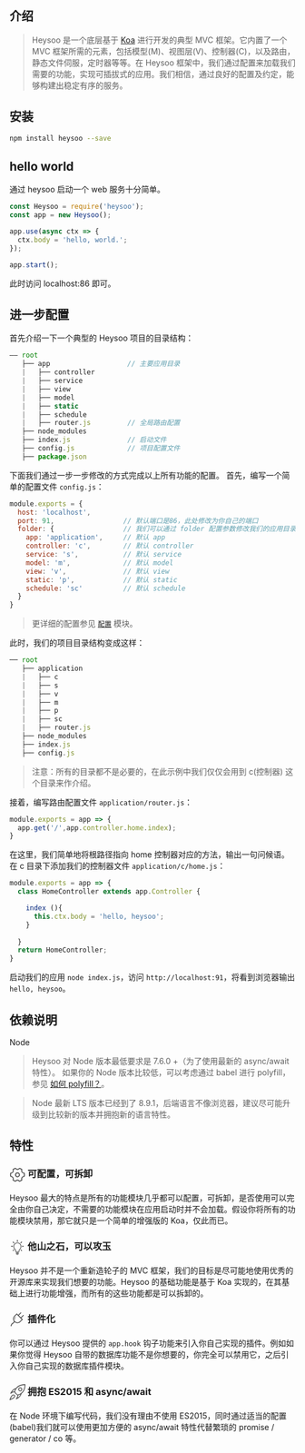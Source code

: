 ## 介绍

> Heysoo 是一个底层基于 [Koa](http://koajs.com) 进行开发的典型 MVC 框架。它内置了一个 MVC 框架所需的元素，包括模型(M)、视图层(V)、控制器(C)，以及路由，静态文件伺服，定时器等等。在 Heysoo 框架中，我们通过配置来加载我们需要的功能，实现可插拔式的应用。我们相信，通过良好的配置及约定，能够构建出稳定有序的服务。

## 安装
```bash
npm install heysoo --save
```

## hello world
通过 heysoo 启动一个 web 服务十分简单。
```js
const Heysoo = require('heysoo');
const app = new Heysoo();

app.use(async ctx => {
  ctx.body = 'hello, world.';
});

app.start();
```
此时访问 localhost:86 即可。

## 进一步配置
首先介绍一下一个典型的 Heysoo 项目的目录结构：
```js
—— root
   ├── app                   // 主要应用目录
   |   ├── controller
   |   ├── service
   |   ├── view
   |   ├── model
   |   ├── static
   |   ├── schedule
   |   ├── router.js         // 全局路由配置
   ├── node_modules
   ├── index.js              // 启动文件
   ├── config.js             // 项目配置文件
   ├── package.json
```
下面我们通过一步一步修改的方式完成以上所有功能的配置。
首先，编写一个简单的配置文件 `config.js`：
```js
module.exports = {
  host: 'localhost',
  port: 91,                 // 默认端口是86，此处修改为你自己的端口
  folder: {                 // 我们可以通过 folder 配置参数修改我们的应用目录及子模块目录名称
    app: 'application',     // 默认 app
    controller: 'c',        // 默认 controller
    service: 's',           // 默认 service
    model: 'm',             // 默认 model
    view: 'v',              // 默认 view
    static: 'p',            // 默认 static
    schedule: 'sc'          // 默认 schedule
  }
}
```
> 更详细的配置参见 [`配置`](./#/config) 模块。

此时，我们的项目目录结构变成这样：
```js
── root
   ├── application
   |   ├── c
   |   ├── s
   |   ├── v
   |   ├── m
   |   ├── p
   |   ├── sc
   |   ├── router.js
   ├── node_modules
   ├── index.js
   ├── config.js
```
> 注意：所有的目录都不是必要的，在此示例中我们仅仅会用到 c(控制器) 这个目录来作介绍。

接着，编写路由配置文件 `application/router.js`：
```js
module.exports = app => {
  app.get('/',app.controller.home.index);
}
```
在这里，我们简单地将根路径指向 home 控制器对应的方法，输出一句问候语。在 c 目录下添加我们的控制器文件 `application/c/home.js`：
```js
module.exports = app => {
  class HomeController extends app.Controller {

    index (){
      this.ctx.body = 'hello, heysoo';
    }
    
  }
  return HomeController;
}
```

启动我们的应用 `node index.js`，访问 `http://localhost:91`，将看到浏览器输出 `hello, heysoo`。


## 依赖说明
Node
> Heysoo 对 Node 版本最低要求是 7.6.0 +（为了使用最新的 async/await 特性）。
如果你的 Node 版本比较低，可以考虑通过 babel 进行 polyfill，参见 [如何 polyfill？](/FAQ?id=%E5%A6%82%E4%BD%95-polyfill%EF%BC%9F)。

> Node 最新 LTS 版本已经到了 8.9.1，后端语言不像浏览器，建议尽可能升级到比较新的版本并拥抱新的语言特性。

## 特性
### <svg t="1517075302816" class="icon" style="width: 1em; height: 1em; vertical-align: middle; fill: currentcolor; overflow: hidden; font-size: 28px;" viewBox="0 0 1024 1024" version="1.1" xmlns="http://www.w3.org/2000/svg" p-id="3885" data-spm-anchor-id="a313x.7781069.0.i6"><path d="M655.872 960a61.952 61.952 0 0 1-45.376-19.136c-14.912-16.192-62.272-58.24-100.992-58.24-38.464 0-86.528 42.304-100.352 57.216a62.144 62.144 0 0 1-68.224 14.144l-1.28-0.576-117.76-65.088-1.088-0.832a55.552 55.552 0 0 1-18.944-67.52c0.064-0.192 10.816-24.768 10.816-47.168 0-67.968-56-123.392-124.8-123.392h-4.16l-0.768 0.064c-19.712 0-35.776-17.344-40.896-44.096C41.6 603.264 32 552.448 32 512.384c0-40 9.6-90.88 10.048-92.992 5.184-27.136 21.568-44.48 41.664-44.096h4.16c68.8 0 124.8-55.296 124.8-123.328 0-22.4-10.752-46.976-10.88-47.232a55.424 55.424 0 0 1 19.136-67.456l1.216-0.832 124.224-67.456 1.344-0.576a63.36 63.36 0 0 1 67.968 13.952c14.656 15.232 61.184 54.784 98.816 54.784 37.312 0 83.52-38.784 98.112-53.76a63.616 63.616 0 0 1 68.032-13.376l1.28 0.576 120 65.92 1.216 0.832a55.424 55.424 0 0 1 19.072 67.456c-0.128 0.192-10.88 24.768-10.88 47.168 0 67.968 56 123.328 124.8 123.328h4.16c19.968-0.384 36.416 17.024 41.6 44.096 0.512 2.112 10.112 52.992 10.112 92.992 0 40.064-9.6 90.88-10.048 92.992-5.184 27.136-21.632 44.48-41.6 44.032h-4.16c-68.8 0-124.8 55.36-124.8 123.392 0 22.464 10.752 46.976 10.88 47.232a55.36 55.36 0 0 1-19.072 67.392l-1.28 0.896-122.048 66.688-1.344 0.512a56.32 56.32 0 0 1-22.656 4.48z m-6.016-64.832a8.192 8.192 0 0 0 3.648 0.96h0.192l112.128-61.056c-2.688-6.208-15.04-36.16-15.04-67.584 0-93.76 75.008-170.56 169.024-175.296 1.344-7.36 8.704-48.832 8.704-79.808s-7.296-72.384-8.704-79.744c-94.016-4.864-169.024-81.664-169.024-175.36 0-31.424 12.416-61.44 15.104-67.648l-110.4-60.352h-0.448a8.448 8.448 0 0 0-4.16 1.088 309.12 309.12 0 0 1-40.832 33.728c-33.984 23.552-66.176 35.456-95.552 35.456-29.76 0-62.144-12.16-96.384-36.16a312.064 312.064 0 0 1-41.024-34.432 9.088 9.088 0 0 0-4.224-1.024H372.48l-114.304 61.76c2.752 6.272 15.104 36.288 15.104 67.584 0 93.696-75.008 170.496-169.024 175.36-1.408 7.36-8.704 48.704-8.704 79.744s7.36 72.384 8.704 79.744c94.016 4.8 169.024 81.6 169.024 175.36 0 31.424-12.48 61.632-15.104 67.712l108.16 59.52h0.256a8 8 0 0 0 3.584-0.896c2.048-2.112 18.176-19.008 41.408-35.776 34.688-25.088 67.648-37.76 97.92-37.76 30.656 0 63.872 12.928 98.752 38.464 23.36 17.152 39.616 34.24 41.6 36.416z m-137.984-223.104c-88.32 0-160.192-71.68-160.192-159.808s71.872-159.744 160.192-159.744c88.384 0 160.256 71.616 160.256 159.744s-71.872 159.808-160.256 159.808z m0-255.744a96 96 0 0 0 0 191.808 95.936 95.936 0 0 0 0-191.808z" p-id="3886" fill="#515151" data-spm-anchor-id="a313x.7781069.0.i5" class="selected"></path></svg> 可配置，可拆卸
Heysoo 最大的特点是所有的功能模块几乎都可以配置，可拆卸，是否使用可以完全由你自己决定，不需要的功能模块在应用启动时并不会加载。假设你将所有的功能模块禁用，那它就只是一个简单的增强版的 Koa，仅此而已。

### <svg t="1517075594440" class="icon" style="width: 1em; height: 1em;vertical-align: middle;fill: currentColor;overflow: hidden; font-size: 28px;" viewBox="0 0 1024 1024" version="1.1" xmlns="http://www.w3.org/2000/svg" p-id="6682"><path d="M281.674 253.424c11.553-14.585 24.288-28.14 38.208-40.267l-68.978-69.013c-10.828-10.867-28.404-10.867-39.275 0-10.831 10.831-10.831 28.404 0 39.235l70.046 70.043zM506.013 142.469c0.268 0 0.494 0 0.802 0 9.109 0 18.109 0.571 26.955 1.487l0-93.986c0-15.327-12.432-27.757-27.76-27.757s-27.721 12.429-27.721 27.757l0 93.968c8.846-0.895 17.842-1.469 26.956-1.469 0.27 0 0.534 0 0.762 0zM730.414 253.388l69.971-70.007c10.866-10.831 10.866-28.404 0-39.235-10.794-10.867-28.405-10.867-39.277 0l-69.018 69.013c13.958 12.123 26.695 25.664 38.324 40.227zM213.494 450.225c0-13.403 1.07-26.519 2.633-39.483l-98.682 0c-15.289 0-27.722 12.432-27.722 27.757 0 15.328 12.434 27.757 27.722 27.757l96.393 0c-0.229-5.28-0.345-10.581-0.345-16.033zM894.563 410.745l-98.643 0c1.6 12.964 2.633 26.082 2.633 39.483 0 5.45-0.115 10.753-0.305 16.033l96.315 0c15.332 0 27.722-12.429 27.722-27.757s-12.39-27.757-27.722-27.757zM745.017 638.262c-11.286 16.547-23.218 30.843-34.695 43.77l50.787 50.829c10.868 10.831 28.483 10.831 39.277 0 10.866-10.867 10.866-28.404 0-39.275l-55.37-55.324zM211.627 693.585c-10.831 10.867-10.831 28.404 0 39.275 10.868 10.831 28.448 10.831 39.275 0l50.83-50.863c-11.475-12.889-23.412-27.222-34.699-43.731l-55.403 55.324zM760.039 450.225c0.037-57.556-19.138-110.785-51.438-153.414-28.33-37.442-66.806-66.802-111.379-84.036l0.229-1.222-19.026-5.586c-14.798-4.29-30.051-7.265-45.605-8.867l-2.211-0.246-0.075 0-0.079-0.019c-7.623-0.724-15.557-1.279-23.83-1.279l-1.218 0c-8.276 0-16.207 0.557-23.833 1.279l-0.115 0.019-2.286 0.246c-15.535 1.6-30.791 4.575-45.549 8.867l-18.416 5.374 0.19 1.222c-44.802 17.214-83.505 46.651-111.99 84.244-32.258 42.628-51.438 95.854-51.438 153.414 0 41.274 7.132 75.207 18.227 103.29 16.661 42.114 42.094 70.559 62.533 92.138 10.22 10.754 19.22 19.941 25.317 27.795 6.254 7.892 9.265 13.995 10.141 18.837 4.459 23.565 4.917 53.306 4.917 60.854l0 2.174c0 34.085 27.609 61.617 61.659 61.655l142.51 0c34.092-0.037 61.659-27.609 61.659-61.655l0-2.097c-0.037-7.474 0.458-37.291 4.919-60.893 0.608-3.278 2.058-7.017 4.917-11.591 4.88-7.97 14.11-17.883 25.548-29.819 17.083-17.959 38.815-40.604 56.091-72.805 17.312-32.161 29.703-73.706 29.626-127.882zM701.813 537.676c-13.614 34.336-34.053 57.575-53.763 78.391-9.841 10.411-19.487 20.095-27.911 30.812-8.311 10.562-15.745 22.65-18.606 37.481-5.377 28.94-5.607 59.978-5.638 68.862 0 1.181 0 1.828 0 2.096-0.037 10.295-8.314 18.606-18.608 18.606l-142.51 0c-5.223 0-9.761-2.059-13.194-5.45-3.391-3.434-5.412-7.934-5.412-13.154 0-0.268 0-0.953 0-2.172-0.037-8.957-0.306-39.921-5.682-68.783-1.828-9.797-5.834-18.571-10.674-26.348-8.579-13.612-19.559-24.819-30.889-36.832-17.116-17.842-35.232-37.119-49.341-63.41-14.07-26.309-24.517-59.745-24.557-107.54 0.037-47.947 15.862-91.95 42.706-127.427 26.845-35.442 64.595-62.209 108.175-75.246l5.377-1.638c10.524-2.708 21.315-4.861 32.429-6.026l0.075 0 2.06-0.229c6.519-0.627 12.847-1.03 19.103-1.066l1.105 0.115 1.106-0.076c6.212 0 12.579 0.42 19.063 1.03l-0.079 0 2.137 0.229 0.037 0c11.093 1.163 21.887 3.277 32.372 6.026l5.451 1.638c43.582 13.037 81.329 39.807 108.175 75.246 26.801 35.478 42.666 79.482 42.666 127.427 0.003 36.409-6.094 64.511-15.169 87.446zM532.782 197.107l0.079 0zM479.17 197.107l0 0c0 0 0.037 0 0.075 0l-0.075 0zM576.706 833.825l-141.369 0c-14.604 0-26.499 11.822-26.499 26.539 0 14.564 11.899 26.465 26.499 26.465l141.369 0c14.604 0 26.499-11.899 26.499-26.465 0-14.721-11.899-26.539-26.499-26.539zM576.706 900.704l-141.369 0c-14.604 0-26.499 11.857-26.499 26.464 0 14.678 11.899 26.539 26.499 26.539l141.369 0c14.604 0 26.499-11.857 26.499-26.539 0-14.605-11.899-26.464-26.499-26.464zM518.406 968.116l-72.805 0c0 0.801-0.154 1.561-0.154 2.404 0 14.643 22.498 26.499 43.297 26.499l34.546 0c20.818 0 43.277-11.857 43.277-26.499 0-0.837-0.115-1.6-0.115-2.404l-48.044 0z" p-id="6683" fill="#515151" data-spm-anchor-id="a313x.7781069.0.i12"></path></svg> 他山之石，可以攻玉
Heysoo 并不是一个重新造轮子的 MVC 框架，我们的目标是尽可能地使用优秀的开源库来实现我们想要的功能。Heysoo 的基础功能是基于 Koa 实现的，在其基础上进行功能增强，而所有的这些功能都是可以拆卸的。

### <svg t="1517075782927" class="icon" style="width: 1em; height: 1em;vertical-align: middle;fill: currentColor;overflow: hidden;font-size: 28px;" viewBox="0 0 1024 1024" version="1.1" xmlns="http://www.w3.org/2000/svg" p-id="7480"><path d="M506.695692 747.005338c-72.449056 0-140.125411-27.776623-190.56315-78.213339l-8.91095-8.91095c-51.137681-51.150984-78.914304-119.792317-78.200036-193.287191 0.714268-72.991408 29.377074-141.448546 80.685647-192.758142l139.134851-139.148154c10.153244-10.153244 28.133757-10.153244 38.288025 0l354.195951 354.195951c5.076622 5.076622 7.931646 11.964496 7.931646 19.144012 0 7.178493-2.855024 14.066367-7.931646 19.144012L702.191178 666.306388C650.155035 718.343555 580.719616 747.005338 506.695692 747.005338zM467.986065 192.119599 347.995227 312.12374c-41.221844 41.221844-64.23907 96.27367-64.821331 155.00019-0.567935 58.83192 21.563108 113.684202 62.349023 154.471141l8.91095 8.909927c40.204677 40.204677 94.2772 62.350047 152.261822 62.350047 59.559491 0 115.391077-23.030529 157.207461-64.833611l119.991862-119.991862L467.986065 192.119599z" p-id="7481" fill="#515151"></path><path d="M393.051399 357.180935c-3.463891 0-6.941086-1.322112-9.585309-3.966335-5.275143-5.288446-5.275143-13.868869 0.013303-19.144012l9.572006-9.572006c5.288446-5.288446 13.868869-5.288446 19.156292 0 5.275143 5.288446 5.275143 13.868869-0.013303 19.144012l-9.572006 9.572006C399.979182 355.858824 396.515291 357.180935 393.051399 357.180935z" p-id="7482" fill="#515151"></path><path d="M349.885274 528.758686c-6.028297 0-11.528568-4.046153-13.101389-10.153244-13.048177-50.54314-5.447059-105.236809 20.862143-150.027945 3.781116-6.438643 12.069897-8.620331 18.521842-4.825912 6.451946 3.781116 8.607028 12.084223 4.825912 18.521842-22.700001 38.684044-29.257348 85.895299-17.992793 129.562844 1.876744 7.245008-2.485611 14.622022-9.717316 16.486486C352.14678 528.626679 351.009887 528.758686 349.885274 528.758686z" p-id="7483" fill="#515151"></path><path d="M101.402993 950.84998c-1.387603 0-2.816139-0.106424-4.243651-0.343831-14.740726-2.325975-24.828478-16.129352-22.528086-30.883381 0.859577-5.525853 22.25077-136.219451 119.964232-184.158277 68.707848-33.686217 90.720188-112.535029 90.932012-113.328092 3.886517-14.396895 18.720364-22.99062 33.130561-19.129686 14.423501 3.834328 23.017226 18.574031 19.222807 32.998555-1.110287 4.203742-28.107151 103.305831-119.436206 148.08571-72.224951 35.430954-90.152253 142.828986-90.324168 143.913691C125.993041 941.330162 114.491079 950.84998 101.402993 950.84998z" p-id="7484" fill="#515151"></path><path d="M563.717384 276.639574c-6.927783 0-13.854543-2.6432-19.142989-7.931646-10.576893-10.576893-10.576893-27.711132 0-38.287001L709.634708 65.35959c10.562567-10.576893 27.723412-10.576893 38.287001 0 10.576893 10.57587 10.576893 27.711132 0 38.287001L582.861396 268.707928C577.586253 273.996374 570.644143 276.639574 563.717384 276.639574z" p-id="7485" fill="#515151"></path><path d="M726.450698 439.372889c-6.927783 0-13.854543-2.644223-19.142989-7.931646-10.576893-10.576893-10.576893-27.711132 0-38.287001l165.060313-165.060313c10.562567-10.576893 27.723412-10.576893 38.287001 0 10.576893 10.57587 10.576893 27.710109 0 38.287001L745.594711 431.441243C740.319567 436.728666 733.378481 439.372889 726.450698 439.372889z" p-id="7486" fill="#515151"></path></svg> 插件化
你可以通过 Heysoo 提供的 `app.hook` 钩子功能来引入你自己实现的插件。例如如果你觉得 Heysoo 自带的数据库功能不是你想要的，你完全可以禁用它，之后引入你自己实现的数据库插件模块。

### <svg t="1517075847936" class="icon" style="width: 1em; height: 1em;vertical-align: middle;fill: currentColor;overflow: hidden;font-size: 28px;" viewBox="0 0 1024 1024" version="1.1" xmlns="http://www.w3.org/2000/svg" p-id="8023"><path d="M691.192163 460.805119c-70.546545 0-127.987201-57.440656-127.987201-127.987201s57.440656-127.987201 127.987201-127.987201 127.987201 57.440656 127.987201 127.987201-57.440656 127.987201-127.987201 127.987201zM691.192163 256.025597c-42.338166 0-76.792321 34.454155-76.792321 76.792321s34.454155 76.792321 76.792321 76.792321 76.792321-34.454155 76.792321-76.792321-34.454155-76.792321-76.792321-76.792321z" p-id="8024" fill="#515151"></path><path d="M25.658716 1023.948805c-6.655334 0-13.208279-2.610939-18.122988-7.474453-7.013699-7.013699-9.368663-17.508649-5.938606-26.826117 78.788921-216.605539 161.622238-326.469753 246.144986-326.469753 27.90121 0 53.959404 11.979602 77.560244 35.529247 37.269873 37.269873 38.60094 74.386161 33.174283 98.959704-17.09909 77.20188-126.144186 152.816718-324.063594 224.79672-2.866913 1.023898-5.836216 1.535846-8.754325 1.535846zM247.793302 714.322168c-25.341466 0-55.188081 22.218578-86.263374 64.249575-30.563344 41.314269-61.280272 100.188381-91.536446 175.444856 68.345165-27.491651 123.277272-55.392861 163.772423-83.191681 54.624938-37.525847 70.80252-66.553345 74.744526-84.266773s-2.406159-34.658934-19.40286-51.655634c-13.822618-13.822618-27.338066-20.529147-41.365463-20.529147z" p-id="8025" fill="#515151"></path><path d="M998.361446 0.051195c-132.850715 0-251.213279 22.525747-351.913609 66.962904-82.986901 36.655534-154.045395 88.055194-211.230077 152.867913-10.648535 12.081992-20.529147 24.317568-29.693031 36.60434-44.129987 2.918108-89.283872 20.477952-134.335366 52.218778-38.140186 26.826117-76.433957 63.993601-113.908609 110.427357-62.969703 78.020998-101.673033 154.966903-103.311269 158.192181-5.580242 11.211679-2.252575 24.829517 7.884012 32.150385 4.505149 3.276472 9.778222 4.863514 15.0001 4.863514 6.552945 0 13.105889-2.508549 18.071793-7.423258 0.255974-0.255974 24.727127-24.317568 66.450955-47.918408 34.40296-19.454055 87.440856-42.338166 151.588041-46.382562 16.228777 41.519048 62.662534 91.178082 84.932307 113.447855s71.928807 68.70353 113.447855 84.932307c-4.044396 64.147185-26.928507 117.185081-46.382562 151.588041-23.652035 41.775022-47.662434 66.194981-47.867213 66.39976-8.856714 8.856714-9.983002 22.884112-2.662134 33.071893 4.965903 6.860114 12.747525 10.648535 20.785121 10.648535 3.890811 0 7.781622-0.870313 11.416458-2.713329 3.225277-1.638236 80.171183-40.341566 158.192181-103.311269 46.433757-37.474653 83.60124-75.768423 110.427357-113.908609 31.740826-45.10269 49.249475-90.205379 52.218778-134.335366 12.235576-9.112689 24.471153-18.993301 36.60434-29.693031 64.812719-57.184682 116.212379-128.243176 152.867913-211.230077 44.437156-100.649135 66.962904-219.062894 66.962904-351.913609l0-25.59744-25.59744 0zM159.123769 502.170583c48.788721-70.80252 123.379662-158.60174 207.441656-186.19578-33.225477 58.208579-50.426957 111.656034-56.621538 145.547045-59.334867 3.634837-110.478552 20.887511-150.820118 40.648735zM521.890693 864.732727c19.761224-40.341566 37.013899-91.434057 40.59754-150.717728 33.839816-6.194581 87.338466-23.39606 145.49585-56.570343-27.645235 83.908409-115.393261 158.49935-186.144586 207.288071zM770.237058 550.39616c-106.485351 93.942606-216.759124 115.188481-232.629537 115.188481-0.10239 0-10.59734-0.20478-38.856914-20.119588-19.710029-13.873813-42.69653-33.635036-64.607939-55.546445s-41.672633-44.89791-55.546445-64.607939c-19.914809-28.259574-20.119588-38.754525-20.119588-38.856914 0-15.870413 21.245875-126.144186 115.188481-232.629537 112.423958-127.372863 284.489951-197.049095 498.842916-202.219778-5.170683 214.352965-74.79572 386.418958-202.219778 498.842916z" p-id="8026" fill="#515151"></path></svg> 拥抱 ES2015 和 async/await
在 Node 环境下编写代码，我们没有理由不使用 ES2015，同时通过适当的配置(babel)我们就可以使用更加方便的 async/await 特性代替繁琐的 promise / generator / co 等。
